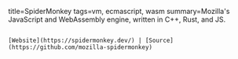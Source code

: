 title=SpiderMonkey
tags=vm, ecmascript, wasm
summary=Mozilla's JavaScript and WebAssembly engine, written in C++, Rust, and JS.
~~~~~~

[Website](https://spidermonkey.dev/) | [Source](https://github.com/mozilla-spidermonkey)

